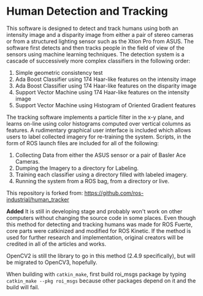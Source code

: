 Human Detection and Tracking
============================

This software is designed to detect and track humans using both an intensity image and a disparity image from either a pair of stereo cameras or from a structured lighting sensor such as the Xtion Pro from ASUS. The software first detects and then tracks people in the field of view of the sensors using machine learning techniques. 
The detection system is a cascade of successively more complex classifiers in the following order:
 1.  Simple geometric consistency test
 1.	Ada Boost Classifier using 174 Haar-like features on the intensity image
 1.	Ada Boost Classifier using 174 Haar-like features on the disparity image
 1.	Support Vector Machine using 174 Haar-like features on the intensity image
 1.	Support Vector Machine using Histogram of Oriented Gradient features

The tracking software implements a particle filter in the x-y plane, and learns on-line using color histograms computed over vertical columns as features.  A rudimentary graphical user interface is included which allows users to label collected imagery for re-training the system.  Scripts, in the form of ROS launch files are included for all of the following:
 1.	Collecting Data from either the ASUS sensor or a pair of Basler Ace Cameras.
 1.	Dumping the Imagery to a directory for Labeling.
 1.	Training each classifier using a directory filled with labeled imagery.
 1.	Running the system from a ROS bag, from a directory or live.


This repository is forked from: https://github.com/ros-industrial/human_tracker

**Added**
It is still in developing stage and probably won't work on other computers without changing the source code in some places. Even though this method for detecting and tracking humans was made for ROS Fuerte, core parts were catkinized and modified for ROS Kinetic. If the method is used for further research and implementation, original creators will be credited in all of the articles and works.

OpenCV2 is still the library to go in this method (2.4.9 specifically), but will be migrated to OpenCV3, hopefully.

When building with `catkin_make`, first build roi_msgs package by typing `catkin_make --pkg roi_msgs` because other packages depend on it and the build will fail. 